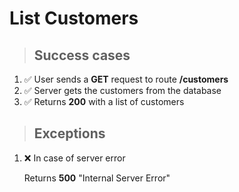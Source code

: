 # List Customers

> ## Success cases

1. ✅ User sends a **GET** request to route **/customers**
2. ✅ Server gets the customers from the database
3. ✅ Returns **200** with a list of customers

> ## Exceptions

1. ❌ In case of server error

    Returns **500** "Internal Server Error"
